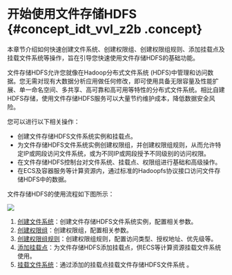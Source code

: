 # 开始使用文件存储HDFS {#concept_idt_vvl_z2b .concept}

本章节介绍如何快速创建文件系统、创建权限组、创建权限组规则、添加挂载点及挂载文件系统等操作，旨在引导您快速使用文件存储HDFS的基础功能。

文件存储HDFS允许您就像在Hadoop分布式文件系统 \(HDFS\)中管理和访问数据。您无需对现有大数据分析应用做任何修改，即可使用具备无限容量及性能扩展、单一命名空间、多共享、高可靠和高可用等特性的分布式文件系统。相比自建HDFS存储，使用文件存储HDFS服务可以大量节约维护成本，降低数据安全风险。

您可以进行以下相关操作：

-   创建文件存储HDFS文件系统实例和挂载点。
-   为文件存储HDFS文件系统实例创建权限组，并创建权限组规则，从而允许特定IP或网段访问文件系统，或为不同IP或网段授予不同级别的访问权限。
-   在文件存储HDFS控制台对文件系统、挂载点、权限组进行基础和高级操作。
-   在ECS及容器服务等计算资源内，通过标准的Hadoopfs协议接口访问文件存储HDFS中的数据。

文件存储HDFS的使用流程如下图所示：

![](http://static-aliyun-doc.oss-cn-hangzhou.aliyuncs.com/assets/img/19062/155317169241288_zh-CN.jpg)

1.  [创建文件系统](cn.zh-CN/快速入门/创建文件系统.md#)：创建文件存储HDFS文件系统实例，配置相关参数。
2.  [创建权限组](cn.zh-CN/快速入门/创建权限组.md#)：创建权限组，配置相关参数。
3.  [创建权限组规则](cn.zh-CN/快速入门/创建权限组规则.md#)：创建权限组规则，配置访问类型、授权地址、优先级等。
4.  [添加挂载点](cn.zh-CN/快速入门/添加挂载点.md#)：为文件存储HDFS添加挂载点，供ECS等计算资源挂载文件系统使用。
5.  [挂载文件系统](cn.zh-CN/快速入门/挂载文件系统.md#)：通过添加的挂载点挂载文件存储HDFS文件系统 。

